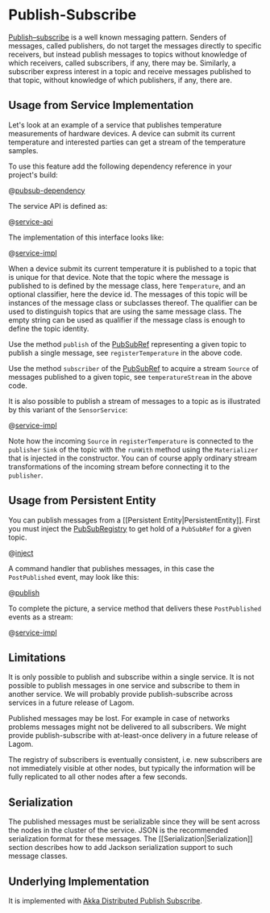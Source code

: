 # Publish-Subscribe

[Publish–subscribe](http://www.enterpriseintegrationpatterns.com/patterns/messaging/PublishSubscribeChannel.html) is a well known messaging pattern. Senders of messages, called publishers, do not target the messages directly to specific receivers, but instead publish messages to topics without knowledge of which receivers, called subscribers, if any, there may be. Similarly, a subscriber express interest in a topic and receive messages published to that topic, without knowledge of which publishers, if any, there are.

## Usage from Service Implementation

Let's look at an example of a service that publishes temperature measurements of hardware devices. A device can submit its current temperature and interested parties can get a stream of the temperature samples.

To use this feature add the following dependency reference in your project's build:

@[pubsub-dependency](code/build-cluster.sbt)

The service API is defined as:

@[service-api](code/docs/home/pubsub/SensorService.java)

The implementation of this interface looks like:

@[service-impl](code/docs/home/pubsub/SensorServiceImpl.java)

When a device submit its current temperature it is published to a topic that is unique for that device. Note that the topic where the message is published to is defined by the message class, here `Temperature`, and an optional classifier, here the device id. The messages of this topic will be instances of the message class or subclasses thereof. The qualifier can be used to distinguish topics that are using the same message class. The empty string can be used as qualifier if the message class is enough to define the topic identity.

Use the method `publish` of the [PubSubRef](api/java/index.html?com/lightbend/lagom/javadsl/pubsub/PubSubRef.html) representing a given topic to publish a single message, see `registerTemperature` in the above code.

Use the method `subscriber` of the [PubSubRef](api/java/index.html?com/lightbend/lagom/javadsl/pubsub/PubSubRef.html) to acquire a stream `Source` of messages published to a given topic, see `temperatureStream` in the above code.

It is also possible to publish a stream of messages to a topic as is illustrated by this variant of the `SensorService`:

@[service-impl](code/docs/home/pubsub/SensorServiceImpl2.java)

Note how the incoming `Source` in `registerTemperature` is connected to the `publisher` `Sink` of the topic with the `runWith` method using the `Materializer` that is injected in the constructor. You can of course apply ordinary stream transformations of the incoming stream before connecting it to the `publisher`.

## Usage from Persistent Entity

You can publish messages from a [[Persistent Entity|PersistentEntity]]. First you must inject the [PubSubRegistry](api/java/index.html?com/lightbend/lagom/javadsl/pubsub/PubSubRegistry.html) to get hold of a `PubSubRef` for a given topic.

@[inject](code/docs/home/persistence/Post4.java)

A command handler that publishes messages, in this case the `PostPublished` event, may look like this:

@[publish](code/docs/home/persistence/Post4.java)

To complete the picture, a service method that delivers these `PostPublished` events as a stream:

@[service-impl](code/docs/home/persistence/BlogServiceImpl4.java)

## Limitations

It is only possible to publish and subscribe within a single service. It is not possible to publish messages in one service and subscribe to them in another service. We will probably provide publish-subscribe across services in a future release of Lagom.

Published messages may be lost. For example in case of networks problems messages might not be delivered to all subscribers. We might provide publish-subscribe with at-least-once delivery in a future release of Lagom.

The registry of subscribers is eventually consistent, i.e. new subscribers are not immediately visible at other nodes, but typically the information will be fully replicated to all other nodes after a few seconds.

## Serialization

The published messages must be serializable since they will be sent across the nodes in the cluster of the service. JSON is the recommended serialization format for these messages. The [[Serialization|Serialization]] section describes how to add Jackson serialization support to such message classes.

## Underlying Implementation

It is implemented with [Akka Distributed Publish Subscribe](http://doc.akka.io/docs/akka/2.4.4/java/distributed-pub-sub.html).
